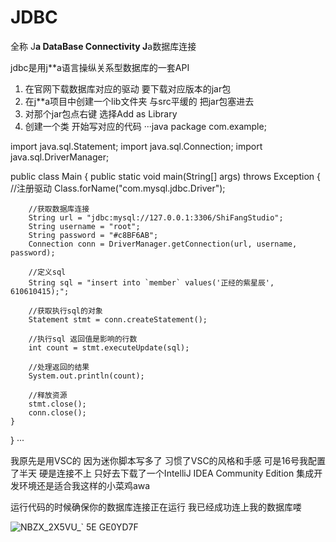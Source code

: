 # JDBC

全称 J**a DataBase Connectivity J**a数据库连接

jdbc是用j**a语言操纵关系型数据库的一套API

1. 在官网下载数据库对应的驱动 要下载对应版本的jar包
2. 在j**a项目中创建一个lib文件夹 与src平缓的 把jar包塞进去
3. 对那个jar包点右键 选择Add as Library
4. 创建一个类 开始写对应的代码
···java
package com.example;

import java.sql.Statement;
import java.sql.Connection;
import java.sql.DriverManager;

public class Main {
    public static void main(String[] args) throws Exception {
        //注册驱动
        Class.forName("com.mysql.jdbc.Driver");

        //获取数据库连接
        String url = "jdbc:mysql://127.0.0.1:3306/ShiFangStudio";
        String username = "root";
        String password = "#c8BF6AB";
        Connection conn = DriverManager.getConnection(url, username, password);

        //定义sql
        String sql = "insert into `member` values('正经的紫星辰', 610610415);";

        //获取执行sql的对象
        Statement stmt = conn.createStatement();

        //执行sql 返回值是影响的行数
        int count = stmt.executeUpdate(sql);

        //处理返回的结果
        System.out.println(count);

        //释放资源
        stmt.close();
        conn.close();
    }
}
···

我原先是用VSC的 因为迷你脚本写多了 习惯了VSC的风格和手感 可是16号我配置了半天 硬是连接不上 只好去下载了一个IntelliJ IDEA Community Edition 集成开发环境还是适合我这样的小菜鸡awa

运行代码的时候确保你的数据库连接正在运行 我已经成功连上我的数据库喽

![NBZX_2X5VU_` 5E GE0YD7F](https://github.com/OWALabuy/DeathNodes/assets/134919443/d9715e7b-02fc-4838-9935-413e657b9a18)
